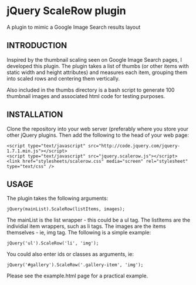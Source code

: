 jQuery ScaleRow plugin
======================

A plugin to mimic a Google Image Search results layout

## INTRODUCTION

Inspired by the thumbnail scaling seen on Google Image Search pages, I developed this plugin.  The plugin
takes a list of thumbs (or other items with static width and height attributes) and measures each item,
grouping them into scaled rows and centering them vertically.
 
Also included in the thumbs directory is a bash script to generate 100 thumbnail images and
associated html code for testing purposes.

## INSTALLATION

Clone the repository into your web server (preferably where you store your other jQuery plugins. 
Then add the following to the head of your web page:

    <script type="text/javascript" src="http://code.jquery.com/jquery-1.7.1.min.js"></script>
    <script type="text/javascript" src="jquery.scalerow.js"></script>
    <link href="stylesheets/scalerow.css" media="screen" rel="stylesheet" type="text/css" />
  
## USAGE

The plugin takes the following arguments:

    jQuery(mainList).ScaleRow(listItems, images);

The mainList is the list wrapper - this could be a ul tag.  The listItems are the individial item wrappers,
such as li tags. The images are the items themselves - ie, img tag.  The following is a simple example:

    jQuery('ul').ScaleRow('li', 'img');
    
You could also enter ids or classes as arguments, ie:

    jQuery('#gallery').ScaleRow('.gallery-item', 'img');

Please see the example.html page for a practical example.
